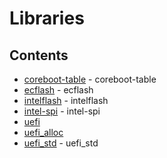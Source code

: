 # Libraries

## Contents

- [coreboot-table](https://gitlab.redox-os.org/redox-os/coreboot-table.git) - coreboot-table
- [ecflash](https://github.com/system76/ecflash.git) - ecflash
- [intelflash](https://gitlab.redox-os.org/redox-os/intelflash.git) - intelflash
- [intel-spi](https://github.com/system76/intel-spi.git) - intel-spi
- [uefi](https://gitlab.redox-os.org/redox-os/uefi.git)
- [uefi_alloc](https://gitlab.redox-os.org/redox-os/uefi_alloc.git)
- [uefi_std](https://gitlab.redox-os.org/redox-os/uefi_std.git) - uefi_std
